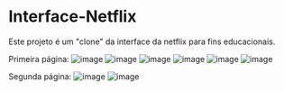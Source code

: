 # Interface-Netflix
Este projeto é um "clone" da interface da netflix para fins educacionais.

Primeira página:
![image](https://user-images.githubusercontent.com/99774507/192349023-7f86d07d-f95e-43f8-92c9-ba36e4219e41.png)
![image](https://user-images.githubusercontent.com/99774507/192349072-5c7323d0-ab52-439b-b60e-5320564a0152.png)
![image](https://user-images.githubusercontent.com/99774507/192349109-277ca517-e671-4544-9782-c94450149840.png)
![image](https://user-images.githubusercontent.com/99774507/192349176-1d3b7075-8c65-440a-a902-54b7eb66198d.png)
![image](https://user-images.githubusercontent.com/99774507/192349205-bb07fe1c-93cd-41cf-b356-ea01e9ee2cd9.png)
![image](https://user-images.githubusercontent.com/99774507/192349292-6fb4ccab-338b-48ae-830a-17264ecde8dd.png)

Segunda página:
![image](https://user-images.githubusercontent.com/99774507/192349364-a4ee3224-0a04-4c74-9692-8255c0ba079a.png)
![image](https://user-images.githubusercontent.com/99774507/192349398-329af09c-2005-4fc8-b7b6-d0c7b63e0a3d.png)
